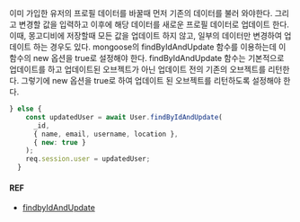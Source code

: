 이미 가입한 유저의 프로필 데이터를 바꿀때 먼저 기존의 데이터를 불러 와야한다. 그리고 변경할 값을 입력하고 이후에 해당 데이터를 새로운 프로필 데이터로 업데이트 한다. 
이때, 몽고디비에 저장할때 모든 값을 업데이트 하지 않고, 일부의 데이터만 변경하여 업데이트 하는 경우도 있다. 
mongoose의 findByIdAndUpdate 함수를 이용하는데 이 함수의 new 옵션을 true로 설정해야 한다. 
findByIdAndUpdate 함수는 기본적으로 업데이트를 하고 업데이트된 오브젝트가 아닌 업데이트 전의 기존의 오브젝트를 리턴한다. 
그렇기에 new 옵션을 true로 하여 업데이트 된 오브젝트를 리턴하도록 설정해야 한다. 

```javascript
} else {
    const updatedUser = await User.findByIdAndUpdate(
      _id,
      { name, email, username, location },
      { new: true }
    );
    req.session.user = updatedUser;
  }
```

#### REF
- [findbyIdAndUpdate](https://mongoosejs.com/docs/api/model.html#model_Model.findByIdAndUpdate)
